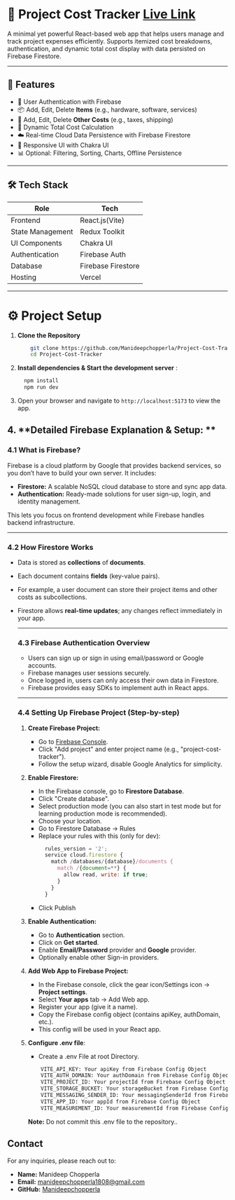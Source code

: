 # 🧾 Project Cost Tracker [Live Link](https://project-cost-tracker-beryl.vercel.app/)

A minimal yet powerful React-based web app that helps users manage and track project expenses efficiently. Supports itemized cost breakdowns, authentication, and dynamic total cost display with data persisted on Firebase Firestore.

---

## 🚀 Features

- 🔐 User Authentication with Firebase
- 📦 Add, Edit, Delete **Items** (e.g., hardware, software, services)
- 💸 Add, Edit, Delete **Other Costs** (e.g., taxes, shipping)
- 🧮 Dynamic Total Cost Calculation
- ☁️ Real-time Cloud Data Persistence with Firebase Firestore
- 💅 Responsive UI with Chakra UI
- 📊 Optional: Filtering, Sorting, Charts, Offline Persistence

---

## 🛠️ Tech Stack

| Role | Tech |
|------|------|
| Frontend | React.js(Vite) |
| State Management | Redux Toolkit |
| UI Components | Chakra UI |
| Authentication | Firebase Auth |
| Database | Firebase Firestore |
| Hosting | Vercel  |

---
# ⚙️ Project Setup

 1. **Clone the Repository**

    ```bash
        git clone https://github.com/Manideepchopperla/Project-Cost-Tracker.git
        cd Project-Cost-Tracker
    ```
 2. **Install dependencies & Start the development server** :

    ```bash
      npm install
      npm run dev
    ```
 3. Open your browser and navigate to `http://localhost:5173` to view the app.

## 4. **Detailed Firebase Explanation & Setup: **

  ### 4.1 What is Firebase?
    
   Firebase is a cloud platform by Google that provides backend services, so you don’t have to build your own server. It includes:
    
   - **Firestore:** A scalable NoSQL cloud database to store and sync app data.
   - **Authentication:** Ready-made solutions for user sign-up, login, and identity management.
    
  This lets you focus on frontend development while Firebase handles backend infrastructure.
    
  ---
    
  ### 4.2 How Firestore Works
   
   - Data is stored as **collections** of **documents**.
   - Each document contains **fields** (key-value pairs).
   - For example, a user document can store their project items and other costs as subcollections.
  - Firestore allows **real-time updates**; any changes reflect immediately in your app.
    
    ---
    
    ### 4.3 Firebase Authentication Overview
    
    - Users can sign up or sign in using email/password or Google accounts.
    - Firebase manages user sessions securely.
    - Once logged in, users can only access their own data in Firestore.
    - Firebase provides easy SDKs to implement auth in React apps.
    
    ---
    
    ### 4.4 Setting Up Firebase Project (Step-by-step)
    
    1. **Create Firebase Project:**
        - Go to [Firebase Console](https://console.firebase.google.com/).
        - Click "Add project" and enter project name (e.g., "project-cost-tracker").
        - Follow the setup wizard, disable Google Analytics for simplicity.
      
    2. **Enable Firestore:**
        - In the Firebase console, go to **Firestore Database**.
        - Click "Create database".
        - Select production mode (you can also start in test mode but for learning production mode is recommended).
        - Choose your location.
        - Go to Firestore Database → Rules
        - Replace your rules with this (only for dev):
          ```js
            rules_version = '2';
            service cloud.firestore {
              match /databases/{database}/documents {
                match /{document=**} {
                  allow read, write: if true;
                }
              }
            }
          ```
        - Click Publish
    
      
    3. **Enable Authentication:**
        - Go to **Authentication** section.
        - Click on **Get started**.
        - Enable **Email/Password** provider and **Google** provider.
        - Optionally enable other Sign-in providers.
      
    4. **Add Web App to Firebase Project:**
        - In the Firebase console, click the gear icon/Settings icon → **Project settings**.
        - Select **Your apps** tab → Add Web app.
        - Register your app (give it a name).
        - Copy the Firebase config object (contains apiKey, authDomain, etc.).
        - This config will be used in your React app.
    5. **Configure .env file**:
        - Create a .env File at root Directory.
        ```bash
            VITE_API_KEY: Your apiKey from Firebase Config Object
            VITE_AUTH_DOMAIN: Your authDomain from Firebase Config Object
            VITE_PROJECT_ID: Your projectId from Firebase Config Object
            VITE_STORAGE_BUCKET: Your storageBucket from Firebase Config Object
            VITE_MESSAGING_SENDER_ID: Your messagingSenderId from Firebase Config Object
            VITE_APP_ID: Your appId from Firebase Config Object
            VITE_MEASUREMENT_ID: Your measurementId from Firebase Config Object
        ```
    
        **Note:** Do not commit this .env file to the repository..

## Contact

For any inquiries, please reach out to:

- **Name:** Manideep Chopperla
- **Email:** [manideepchopperla1808@gmail.com](mailto:manideepchopperla1808@gmail.com)
- **GitHub:** [Manideepchopperla](https://github.com/Manideepchopperla)
    

